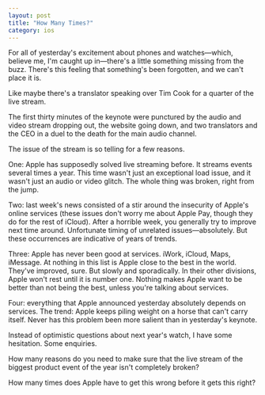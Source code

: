 ```yaml
---
layout: post
title: "How Many Times?"
category: ios
---
```


For all of yesterday's excitement about phones and watches—which, believe me, I'm caught up in—there's a little something missing from the buzz. There's this feeling that something's been forgotten, and we can't place it is.

Like maybe there's a translator speaking over Tim Cook for a quarter of the live stream.

The first thirty minutes of the keynote were punctured by the audio and video stream dropping out, the website going down, and two translators and the CEO in a duel to the death for the main audio channel.

The issue of the stream is so telling for a few reasons.

One: Apple has supposedly solved live streaming before. It streams events several times a year. This time wasn't just an exceptional load issue, and it wasn't just an audio or video glitch. The whole thing was broken, right from the jump.

Two: last week's news consisted of a stir around the insecurity of Apple's online services (these issues don't worry me about Apple Pay, though they do for the rest of iCloud). After a horrible week, you generally try to improve next time around. Unfortunate timing of unrelated issues—absolutely. But these occurrences are indicative of years of trends.

Three: Apple has never been good at services. iWork, iCloud, Maps, iMessage. At nothing in this list is Apple close to the best in the world. They've improved, sure. But slowly and sporadically. In their other divisions, Apple won't rest until it is number one. Nothing makes Apple want to be better than not being the best, unless you're talking about services.

Four: everything that Apple announced yesterday absolutely depends on services. The trend: Apple keeps piling weight on a horse that can't carry itself. Never has this problem been more salient than in yesterday's keynote.

Instead of optimistic questions about next year's watch, I have some hesitation. Some enquiries.

How many reasons do you need to make sure that the live stream of the biggest product event of the year isn't completely broken?

How many times does Apple have to get this wrong before it gets this right?